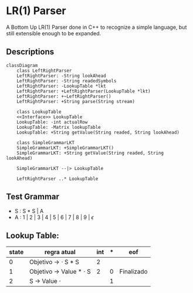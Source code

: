 # LR(1) Parser

A Bottom Up LR(1) Parser done in C++ to recognize a simple language, but still extensible enough to be expanded.

## Descriptions

```mermaid
classDiagram
	class LeftRightParser
	LeftRightParser: -String lookAhead
	LeftRightParser: -String readedSymbols
	LeftRightParser: -LookupTable *lkt
	LeftRightParser: +LeftRightParser(LookupTable *lkt)
	LeftRightParser: +~LeftRightParser()
	LeftRightParser: +String parse(String stream)

	class LookupTable
	<<Interface>> LookupTable
	LookupTable: -int actualRow
	LookupTable: -Matrix lookupTable
	LookupTable: +String getValue(String readed, String lookAhead)

	class SimpleGrammarLKT
	SimpleGrammarLKT: +SimpleGrammarLKT()
	SimpleGrammarLKT: +String getValue(String readed, String lookAhead)

	SimpleGrammarLKT --|> LookupTable

	LeftRightParser ..* LookupTable
```

## Test Grammar
- S : S * S | A
- A : 1 | 2 | 3 | 4 | 5 | 6 | 7 | 8 | 9 | $\epsilon$

## Lookup Table:
| state | regra atual               | int | *   | eof |
| ----- | ------------------------- | --- | --- | --- |
| 0     | Objetivo -> $\cdot$ S * S | 2    |    |     |
| 1     | Objetivo -> Value * $\cdot$ S | 2   | 0   | Finalizado   |
| 2     | S -> Value $\cdot$               |     | 1   |     |